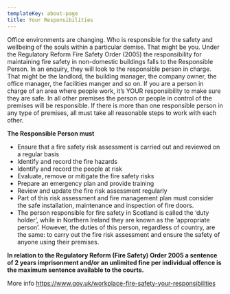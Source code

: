 ```yaml
---
templateKey: about-page
title: Your Responsibilities
---
```

Office environments are changing. Who is responsible for the safety and wellbeing of the souls within a particular demise. That might be you. Under the Regulatory Reform Fire Safety Order (2005) the responsibility for maintaining fire safety in non-domestic buildings falls to the Responsible Person. In an enquiry, they will look to the responsible person in charge. That might be the landlord, the building manager, the company owner, the office manager, the facilities manger and so on. If you are a person in charge of an area where people work, it’s YOUR responsibility to make sure they are safe. In all other premises the person or people in control of the premises will be responsible. If there is more than one responsible person in any type of premises, all must take all reasonable steps to work with each other.

**The Responsible Person must**

* Ensure that a fire safety risk assessment is carried out and reviewed on a regular basis
* Identify and record the fire hazards
* Identify and record the people at risk
* Evaluate, remove or mitigate the fire safety risks
* Prepare an emergency plan and provide training
* Review and update the fire risk assessment regularly
* Part of this risk assessment and fire management plan must consider the safe installation, maintenance and inspection of fire doors.
* The person responsible for fire safety in Scotland is called the ‘duty holder’, while in Northern Ireland they are known as the ‘appropriate person’. However, the duties of this person, regardless of country, are the same: to carry out the fire risk assessment and ensure the safety of anyone using their premises.

**In relation to the Regulatory Reform (Fire Safety) Order 2005 a sentence of 2 years imprisonment and/or an unlimited fine per individual offence is the maximum sentence available to the courts.**



More info https://www.gov.uk/workplace-fire-safety-your-responsibilities
